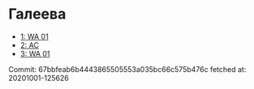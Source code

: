 # Галеева
- [1: WA 01](1.md)
- [2: AC](2.md)
- [3: WA 01](3.md)

Commit: 67bbfeab6b4443865505553a035bc66c575b476c
 fetched at: 20201001-125626
